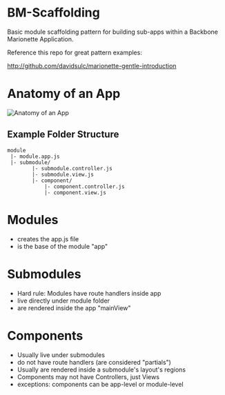 BM-Scaffolding
==============

Basic module scaffolding pattern for building sub-apps within a Backbone Marionette Application. 

Reference this repo for great pattern examples:

http://github.com/davidsulc/marionette-gentle-introduction


# Anatomy of an App
![Anatomy of an App](https://docs.google.com/drawings/d/1-RPDMfAtH2376cUGESFmfjTL3VlWG6QHTwSu3J0Mp68/pub?w=960&h=720)


## Example Folder Structure

```
module
 |- module.app.js
 |- submodule/
        |- submodule.controller.js
        |- submodule.view.js
        |- component/
            |- component.controller.js
            |- component.view.js
```

# Modules
- creates the app.js file
- is the base of the module "app"

# Submodules
- Hard rule: Modules have route handlers inside app
- live directly under module folder
- are rendered inside the app "mainView" 

# Components
- Usually live under submodules
- do not have route handlers (are considered "partials")
- Usually are rendered inside a submodule's layout's regions 
- Components may not have Controllers, just Views
- exceptions: components can be app-level or module-level 
